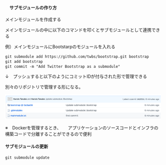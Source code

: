 #### 　サブモジュールの作り方

メインモジュールを作成する

メインモジュールの中に以下のコマンドを叩くとサブモジュールとして連携できる

例）メインモジュールにBootstarpのモジュールを入れる

```shell
git submodule add https://github.com/twbs/bootstrap.git bootstrap
git add bootstrap
git commit -m "Add Twitter Bootstrap as a submodule"
```

↓　プッシュすると以下のようにコミットIDが付与された形で管理できる

 別々のリポジトリで管理する形になる。

![image-20190928092555748](./image-20190928092555748.png)

※　Dockerを管理するとき、
　  アプリケーションのソースコードとインフラの構築コードで分離することができるので便利

#### サブモジュールの更新

```shell
git submodule update
```